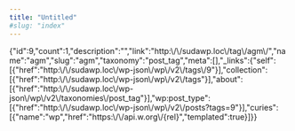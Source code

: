 ```yaml
---
title: "Untitled"
#slug: "index"
---
```


{"id":9,"count":1,"description":"","link":"http:\\/\\/sudawp.loc\\/tag\\/agm\\/","name":"agm","slug":"agm","taxonomy":"post\_tag","meta":\[\],"\_links":{"self":\[{"href":"http:\\/\\/sudawp.loc\\/wp-json\\/wp\\/v2\\/tags\\/9"}\],"collection":\[{"href":"http:\\/\\/sudawp.loc\\/wp-json\\/wp\\/v2\\/tags"}\],"about":\[{"href":"http:\\/\\/sudawp.loc\\/wp-json\\/wp\\/v2\\/taxonomies\\/post\_tag"}\],"wp:post\_type":\[{"href":"http:\\/\\/sudawp.loc\\/wp-json\\/wp\\/v2\\/posts?tags=9"}\],"curies":\[{"name":"wp","href":"https:\\/\\/api.w.org\\/{rel}","templated":true}\]}}